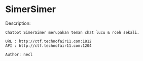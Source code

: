 # SimerSimer

Description:

```
Chatbot SimerSimer merupakan teman chat lucu & rceh sekali.

URL : http://ctf.technofair11.com:1812
API : http://ctf.technofair11.com:1204

Author: necl
```
